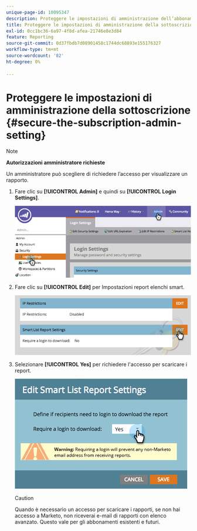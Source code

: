 ```yaml
---
unique-page-id: 10095347
description: Proteggere le impostazioni di amministrazione dell’abbonamento - Documentazione di Marketo - Documentazione del prodotto
title: Proteggere le impostazioni di amministrazione della sottoscrizione
exl-id: 0cc1bc36-6a97-4f8d-afea-21746e8e3d84
feature: Reporting
source-git-commit: 0d37fbdb7d08901458c1744dc68893e155176327
workflow-type: tm+mt
source-wordcount: '82'
ht-degree: 0%

---
```


# Proteggere le impostazioni di amministrazione della sottoscrizione {#secure-the-subscription-admin-setting}

>[!NOTE]
>
>**Autorizzazioni amministratore richieste**

Un amministratore può scegliere di richiedere l’accesso per visualizzare un rapporto.

1. Fare clic su **[!UICONTROL Admin]** e quindi su **[!UICONTROL Login Settings]**.

   ![](assets/image2015-4-29-12-3a46-3a14.png)

1. Fare clic su **[!UICONTROL Edit]** per Impostazioni report elenchi smart.

   ![](assets/image2015-4-29-12-3a50-3a50.png)

1. Selezionare **[!UICONTROL Yes]** per richiedere l&#39;accesso per scaricare i report.

   ![](assets/image2015-4-29-12-3a53-3a7.png)

   >[!CAUTION]
   >
   >Quando è necessario un accesso per scaricare i rapporti, se non hai accesso a Marketo, non riceverai e-mail di rapporti con elenco avanzato. Questo vale per gli abbonamenti esistenti e futuri.
